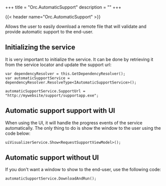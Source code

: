 +++
title = "Orc.AutomaticSupport" 
description = ""
+++

{{< header name="Orc.AutomaticSupport" >}}

Allows the user to easily download a remote file that will validate and provide automatic support to the end-user.

## Initializing the service

It is very important to initialize the service. It can be done by retrieving it from the service locator and update the support url:

```
var dependencyResolver = this.GetDependencyResolver();
var automaticSupportService = dependencyResolver.ResolveType<IAutomaticSupportService>();

automaticSupportService.SupportUrl = "http://mywebsite/support/supportapp.exe";
```

## Automatic support support with UI

When using the UI, it will handle the progress events of the service automatically. The only thing to do is show the window to the user using the code below:

```
uiVisualizerService.Show<RequestSupportViewModel>();
```

## Automatic support without UI

If you don't want a window to show to the end-user, use the following code:

```
automaticSupportService.DownloadAndRun();
```